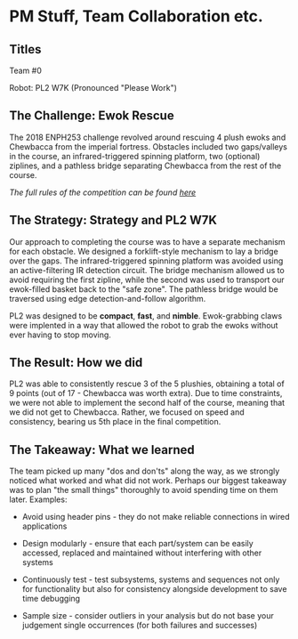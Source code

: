 PM Stuff, Team Collaboration etc. 
=== 

## Titles
Team #0

Robot: PL2 W7K (Pronounced "Please Work")

## The Challenge: Ewok Rescue
The 2018 ENPH253 challenge revolved around rescuing 4 plush ewoks and Chewbacca from the imperial fortress. Obstacles included two gaps/valleys in the course, an infrared-triggered spinning platform, two (optional) ziplines, and a pathless bridge separating Chewbacca from the rest of the course.

*The full rules of the competition can be found [here](https://docs.google.com/document/d/18rYIVlMZeD559deR7-5YjfQzZz4BeeS6pr8FI5Qlm8Q/edit)*

## The Strategy: Strategy and PL2 W7K
Our approach to completing the course was to have a separate mechanism for each obstacle. We designed a forklift-style mechanism to lay a bridge over the gaps. The infrared-triggered spinning platform was avoided using an active-filtering IR detection circuit. The bridge mechanism allowed us to avoid requiring the first zipline, while the second was used to transport our ewok-filled basket back to the "safe zone". The pathless bridge would be traversed using edge detection-and-follow algorithm.

PL2 was designed to be **compact**, **fast**, and **nimble**. Ewok-grabbing claws were implented in a way that allowed the robot to grab the ewoks without ever having to stop moving.

## The Result: How we did
PL2 was able to consistently rescue 3 of the 5 plushies, obtaining a total of 9 points (out of 17 - Chewbacca was worth extra). Due to time constraints, we were not able to implement the second half of the course, meaning that we did not get to Chewbacca. Rather, we focused on speed and consistency, bearing us 5th place in the final competition.

## The Takeaway: What we learned
The team picked up many "dos and don'ts" along the way, as we strongly noticed what worked and what did not work. Perhaps our biggest takeaway was to plan "the small things" thoroughly to avoid spending time on them later. Examples:

- Avoid using header pins - they do not make reliable connections in wired applications

- Design modularly - ensure that each part/system can be easily accessed, replaced and maintained without interfering with other systems

- Continuously test - test subsystems, systems and sequences not only for functionality but also for consistency alongside development to save time debugging

- Sample size - consider outliers in your analysis but do not base your judgement single occurrences (for both failures and successes)

